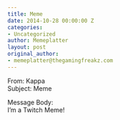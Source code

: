 ```yaml
---
title: Meme
date: 2014-10-28 00:00:00 Z
categories:
- Uncategorized
author: Memeplatter
layout: post
original_author:
- memeplatter@thegamingfreakz.com
---
```


From: Kappa  
Subject: Meme

Message Body:  
I&#8217;m a Twitch Meme!